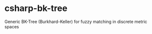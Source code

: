 csharp-bk-tree
==============

Generic BK-Tree (Burkhard-Keller) for fuzzy matching in discrete metric spaces